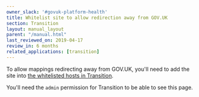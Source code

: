 ```yaml
---
owner_slack: '#govuk-platform-health'
title: Whitelist site to allow redirection away from GOV.UK
section: Transition
layout: manual_layout
parent: "/manual.html"
last_reviewed_on: 2019-04-17
review_in: 6 months
related_applications: [transition]
---
```


To allow mappings redirecting away from GOV.UK, you'll need to add the site
into [the whitelisted hosts in Transition][whitelisted-hosts].

You'll need the `admin` permission for Transition to be able to see this page.

[whitelisted-hosts]: https://transition.publishing.service.gov.uk/admin/whitelisted_hosts
